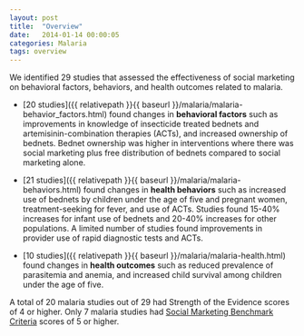 ```yaml
---
layout: post
title:  "Overview"
date:   2014-01-14 00:00:05
categories: Malaria
tags: overview
---
```


We identified 29 studies that assessed the effectiveness of social marketing on behavioral factors, behaviors, and health outcomes related to malaria.

- [20 studies]({{ relativepath }}{{ baseurl }}/malaria/malaria-behavior_factors.html) found changes in **behavioral factors** such as improvements in knowledge of insecticide treated bednets and artemisinin-combination therapies (ACTs), and increased ownership of bednets. Bednet ownership was higher in interventions where there was social marketing plus free distribution of bednets compared to social marketing alone.

- [21 studies]({{ relativepath }}{{ baseurl }}/malaria/malaria-behaviors.html) found changes in **health behaviors** such as increased use of bednets by children under the age of five and pregnant women, treatment-seeking for fever, and use of ACTs. Studies found 15-40% increases for infant use of bednets and 20-40% increases for other populations. A limited number of studies found improvements in provider use of rapid diagnostic tests and ACTs.

- [10 studies]({{ relativepath }}{{ baseurl }}/malaria/malaria-health.html) found changes in **health outcomes** such as reduced prevalence of parasitemia and anemia, and increased child survival among children under the age of five.

A total of 20 malaria studies out of 29 had Strength of the Evidence scores of 4 or higher. Only 7 malaria studies had [Social Marketing Benchmark Criteria](http://www.thensmc.com/sites/default/files/benchmark-criteria-090910.pdf) scores of 5 or higher.